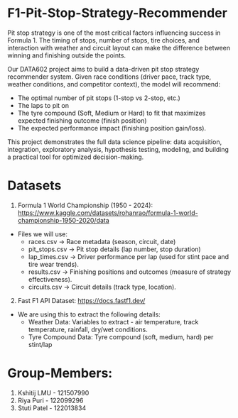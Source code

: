 # F1-Pit-Stop-Strategy-Recommender
Pit stop strategy is one of the most critical factors influencing success in Formula 1. The timing of stops, number of stops, tire choices, and interaction with weather and circuit layout can make the difference between winning and finishing outside the points.

Our DATA602 project aims to build a data-driven pit stop strategy recommender system. Given race conditions (driver pace, track type, weather conditions, and competitor context), the model will recommend:
- The optimal number of pit stops (1-stop vs 2-stop, etc.)
- The laps to pit on
- The tyre compound (Soft, Medium or Hard) to fit that maximizes expected finishing outcome (finish position)
- The expected performance impact (finishing position gain/loss).

This project demonstrates the full data science pipeline: data acquisition, integration, exploratory analysis, hypothesis testing, modeling, and building a practical tool for optimized decision-making.

# Datasets 
1. Formula 1 World Championship (1950 - 2024): https://www.kaggle.com/datasets/rohanrao/formula-1-world-championship-1950-2020/data
  * Files we will use:
    - races.csv → Race metadata (season, circuit, date)
    - pit_stops.csv → Pit stop details (lap number, stop duration)
    - lap_times.csv → Driver performance per lap (used for stint pace and tire wear trends).
    - results.csv → Finishing positions and outcomes (measure of strategy effectiveness).
    - circuits.csv → Circuit details (track type, location).
2. Fast F1 API Dataset: https://docs.fastf1.dev/
  * We are using this to extract the following details:
    - Weather Data: Variables to extract - air temperature, track temperature, rainfall, dry/wet conditions.
    - Tyre Compound Data: Tyre compound (soft, medium, hard) per stint/lap

# Group-Members:
1. Kshitij LMU - 121507990
2. Riya Puri - 122099296
3. Stuti Patel - 122013834


